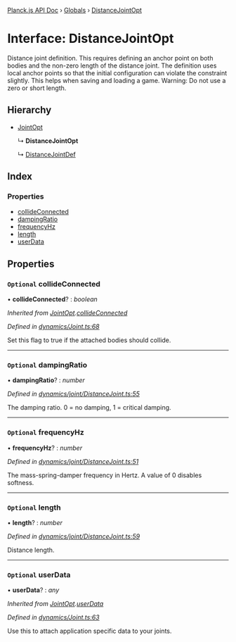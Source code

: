 [Planck.js API Doc](../README.md) › [Globals](../globals.md) › [DistanceJointOpt](distancejointopt.md)

# Interface: DistanceJointOpt

Distance joint definition. This requires defining an anchor point on both
bodies and the non-zero length of the distance joint. The definition uses
local anchor points so that the initial configuration can violate the
constraint slightly. This helps when saving and loading a game. Warning: Do
not use a zero or short length.

## Hierarchy

* [JointOpt](jointopt.md)

  ↳ **DistanceJointOpt**

  ↳ [DistanceJointDef](distancejointdef.md)

## Index

### Properties

* [collideConnected](distancejointopt.md#optional-collideconnected)
* [dampingRatio](distancejointopt.md#optional-dampingratio)
* [frequencyHz](distancejointopt.md#optional-frequencyhz)
* [length](distancejointopt.md#optional-length)
* [userData](distancejointopt.md#optional-userdata)

## Properties

### `Optional` collideConnected

• **collideConnected**? : *boolean*

*Inherited from [JointOpt](jointopt.md).[collideConnected](jointopt.md#optional-collideconnected)*

*Defined in [dynamics/Joint.ts:68](https://github.com/shakiba/planck.js/blob/5b96d95/src/dynamics/Joint.ts#L68)*

Set this flag to true if the attached bodies
should collide.

___

### `Optional` dampingRatio

• **dampingRatio**? : *number*

*Defined in [dynamics/joint/DistanceJoint.ts:55](https://github.com/shakiba/planck.js/blob/5b96d95/src/dynamics/joint/DistanceJoint.ts#L55)*

The damping ratio. 0 = no damping, 1 = critical damping.

___

### `Optional` frequencyHz

• **frequencyHz**? : *number*

*Defined in [dynamics/joint/DistanceJoint.ts:51](https://github.com/shakiba/planck.js/blob/5b96d95/src/dynamics/joint/DistanceJoint.ts#L51)*

The mass-spring-damper frequency in Hertz. A value of 0 disables softness.

___

### `Optional` length

• **length**? : *number*

*Defined in [dynamics/joint/DistanceJoint.ts:59](https://github.com/shakiba/planck.js/blob/5b96d95/src/dynamics/joint/DistanceJoint.ts#L59)*

Distance length.

___

### `Optional` userData

• **userData**? : *any*

*Inherited from [JointOpt](jointopt.md).[userData](jointopt.md#optional-userdata)*

*Defined in [dynamics/Joint.ts:63](https://github.com/shakiba/planck.js/blob/5b96d95/src/dynamics/Joint.ts#L63)*

Use this to attach application specific data to your joints.
